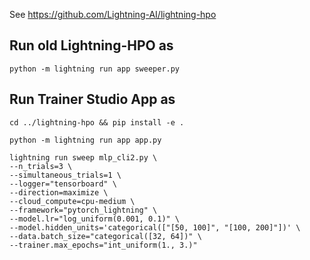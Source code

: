 See https://github.com/Lightning-AI/lightning-hpo



## Run old Lightning-HPO as 

```
python -m lightning run app sweeper.py
```



## Run Trainer Studio App as



```
cd ../lightning-hpo && pip install -e .
```

```
python -m lightning run app app.py
```

```
lightning run sweep mlp_cli2.py \
--n_trials=3 \
--simultaneous_trials=1 \
--logger="tensorboard" \
--direction=maximize \
--cloud_compute=cpu-medium \
--framework="pytorch_lightning" \
--model.lr="log_uniform(0.001, 0.1)" \
--model.hidden_units='categorical(["[50, 100]", "[100, 200]"])' \
--data.batch_size="categorical([32, 64])" \
--trainer.max_epochs="int_uniform(1., 3.)"
```
